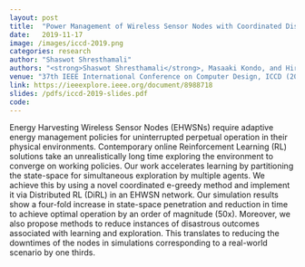 ```yaml
---
layout: post
title:  "Power Management of Wireless Sensor Nodes with Coordinated Distributed Reinforcement Learning"
date:   2019-11-17
image: /images/iccd-2019.png
categories: research
author: "Shaswot Shresthamali"
authors: "<strong>Shaswot Shresthamali</strong>, Masaaki Kondo, and Hiroshi Nakamura"
venue: "37th IEEE International Conference on Computer Design, ICCD (2019)"
link: https://ieeexplore.ieee.org/document/8988718
slides: /pdfs/iccd-2019-slides.pdf
code:
---
```

Energy Harvesting Wireless Sensor Nodes (EHWSNs) require adaptive energy management policies for uninterrupted perpetual operation in their physical environments. Contemporary online Reinforcement Learning (RL) solutions take an unrealistically long time exploring the environment to converge on working policies. Our work accelerates learning by partitioning the state-space for simultaneous exploration by multiple agents. We achieve this by using a novel coordinated e-greedy method and implement it via Distributed RL (DiRL) in an EHWSN network. Our simulation results show a four-fold increase in state-space penetration and reduction in time to achieve optimal operation by an order of magnitude (50x). Moreover, we also propose methods to reduce instances of disastrous outcomes associated with learning and exploration. This translates to reducing the downtimes of the nodes in simulations corresponding to a real-world scenario by one thirds.
